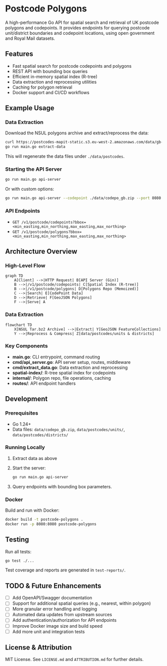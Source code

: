 # Postcode Polygons

A high-performance Go API for spatial search and retrieval of UK postcode polygons and codepoints. It provides endpoints for querying postcode unit/district boundaries and codepoint locations, using open government and Royal Mail datasets.

## Features

-   Fast spatial search for postcode codepoints and polygons
-   REST API with bounding box queries
-   Efficient in-memory spatial index (R-tree)
-   Data extraction and reprocessing utilities
-   Caching for polygon retrieval
-   Docker support and CI/CD workflows

## Example Usage

### Data Extraction

Download the NSUL polygons archive and extract/reprocess the data:

```bash
curl https://postcodes-mapit-static.s3.eu-west-2.amazonaws.com/data/gb-postcodes-v5.tar.bz2 -o data/gb-postcodes-v5.tar.bz2
go run main.go extract-data
```

This will regenerate the data files under `./data/postcodes`.

### Starting the API Server

```bash
go run main.go api-server
```

Or with custom options:

```bash
go run main.go api-server --codepoint ./data/codepo_gb.zip --port 8080 --debug
```

### API Endpoints

-   `GET /v1/postcode/codepoints?bbox=<min_easting,min_northing,max_easting,max_northing>`
-   `GET /v1/postcode/polygons?bbox=<min_easting,min_northing,max_easting,max_northing>`

## Architecture Overview

### High-Level Flow

```mermaid
graph TD
    A[Client] -->|HTTP Request| B[API Server (Gin)]
    B -->|/v1/postcode/codepoints| C[Spatial Index (R-tree)]
    B -->|/v1/postcode/polygons| D[Polygons Repo (Memoized)]
    C -->|Search| E[CodePoint Data]
    D -->|Retrieve| F[GeoJSON Polygons]
    F -->|Serve| A
```

### Data Extraction

```mermaid
flowchart TD
    X[NSUL Tar.bz2 Archive] -->|Extract| Y[GeoJSON FeatureCollections]
    Y -->|Reprocess & Compress| Z[data/postcodes/units & districts]
```

### Key Components

-   **main.go**: CLI entrypoint, command routing
-   **cmd/api_server.go**: API server setup, routes, middleware
-   **cmd/extract_data.go**: Data extraction and reprocessing
-   **spatial-index/**: R-tree spatial index for codepoints
-   **internal/**: Polygon repo, file operations, caching
-   **routes/**: API endpoint handlers

## Development

### Prerequisites

-   Go 1.24+
-   Data files: `data/codepo_gb.zip`, `data/postcodes/units/`, `data/postcodes/districts/`

### Running Locally

1. Extract data as above
2. Start the server:

    ```bash
    go run main.go api-server
    ```

3. Query endpoints with bounding box parameters.

### Docker

Build and run with Docker:

```bash
docker build -t postcode-polygons .
docker run -p 8080:8080 postcode-polygons
```

## Testing

Run all tests:

```bash
go test ./...
```

Test coverage and reports are generated in `test-reports/`.

## TODO & Future Enhancements

-   [ ] Add OpenAPI/Swagger documentation
-   [ ] Support for additional spatial queries (e.g., nearest, within polygon)
-   [ ] More granular error handling and logging
-   [ ] Automated data updates from upstream sources
-   [ ] Add authentication/authorization for API endpoints
-   [ ] Improve Docker image size and build speed
-   [ ] Add more unit and integration tests

## License & Attribution

MIT License. See `LICENSE.md` and `ATTRIBUTION.md` for further details.

